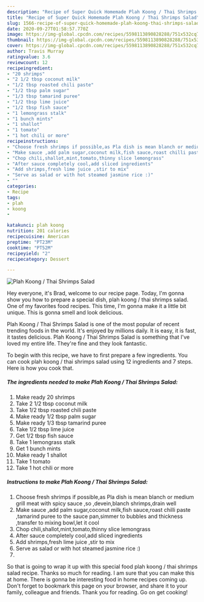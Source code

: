 ```yaml
---
description: "Recipe of Super Quick Homemade Plah Koong / Thai Shrimps Salad"
title: "Recipe of Super Quick Homemade Plah Koong / Thai Shrimps Salad"
slug: 1566-recipe-of-super-quick-homemade-plah-koong-thai-shrimps-salad
date: 2020-09-27T01:58:57.770Z
image: https://img-global.cpcdn.com/recipes/5598113890828288/751x532cq70/plah-koong-thai-shrimps-salad-recipe-main-photo.jpg
thumbnail: https://img-global.cpcdn.com/recipes/5598113890828288/751x532cq70/plah-koong-thai-shrimps-salad-recipe-main-photo.jpg
cover: https://img-global.cpcdn.com/recipes/5598113890828288/751x532cq70/plah-koong-thai-shrimps-salad-recipe-main-photo.jpg
author: Travis Murray
ratingvalue: 3.6
reviewcount: 12
recipeingredient:
- "20 shrimps"
- "2 1/2 tbsp coconut milk"
- "1/2 tbsp roasted chili paste"
- "1/2 tbsp palm sugar"
- "1/3 tbsp tamarind puree"
- "1/2 tbsp lime juice"
- "1/2 tbsp fish sauce"
- "1 lemongrass stalk"
- "1 bunch mints"
- "1 shallot"
- "1 tomato"
- "1 hot chili or more"
recipeinstructions:
- "Choose fresh shrimps if possible,as Pla dish is mean blanch or medium grill meat with spicy sauce ,so ,devein,blanch shrimps,drain well"
- "Make sauce ,add palm sugar,coconut milk,fish sauce,roast chilli paste ,tamarind puree to the sauce pan,simmer to bubbles and thickness ,transfer to mixing bowl,let it cool"
- "Chop chili,shallot,mint,tomato,thinny slice lemongrass"
- "After sauce completely cool,add sliced ingredients"
- "Add shrimps,fresh lime juice ,stir to mix"
- "Serve as salad or with hot steamed jasmine rice :)"
- ""
categories:
- Recipe
tags:
- plah
- koong
- 

katakunci: plah koong  
nutrition: 201 calories
recipecuisine: American
preptime: "PT23M"
cooktime: "PT52M"
recipeyield: "2"
recipecategory: Dessert

---
```



![Plah Koong / Thai Shrimps Salad](https://img-global.cpcdn.com/recipes/5598113890828288/751x532cq70/plah-koong-thai-shrimps-salad-recipe-main-photo.jpg)

Hey everyone, it's Brad, welcome to our recipe page. Today, I'm gonna show you how to prepare a special dish, plah koong / thai shrimps salad. One of my favorites food recipes. This time, I'm gonna make it a little bit unique. This is gonna smell and look delicious.



Plah Koong / Thai Shrimps Salad is one of the most popular of recent trending foods in the world. It's enjoyed by millions daily. It is easy, it is fast, it tastes delicious. Plah Koong / Thai Shrimps Salad is something that I've loved my entire life. They're fine and they look fantastic.


To begin with this recipe, we have to first prepare a few ingredients. You can cook plah koong / thai shrimps salad using 12 ingredients and 7 steps. Here is how you cook that.

<!--inarticleads1-->

##### The ingredients needed to make Plah Koong / Thai Shrimps Salad:

1. Make ready 20 shrimps
1. Take 2 1/2 tbsp coconut milk
1. Take 1/2 tbsp roasted chili paste
1. Make ready 1/2 tbsp palm sugar
1. Make ready 1/3 tbsp tamarind puree
1. Take 1/2 tbsp lime juice
1. Get 1/2 tbsp fish sauce
1. Take 1 lemongrass stalk
1. Get 1 bunch mints
1. Make ready 1 shallot
1. Take 1 tomato
1. Take 1 hot chili or more




<!--inarticleads2-->

##### Instructions to make Plah Koong / Thai Shrimps Salad:

1. Choose fresh shrimps if possible,as Pla dish is mean blanch or medium grill meat with spicy sauce ,so ,devein,blanch shrimps,drain well
1. Make sauce ,add palm sugar,coconut milk,fish sauce,roast chilli paste ,tamarind puree to the sauce pan,simmer to bubbles and thickness ,transfer to mixing bowl,let it cool
1. Chop chili,shallot,mint,tomato,thinny slice lemongrass
1. After sauce completely cool,add sliced ingredients
1. Add shrimps,fresh lime juice ,stir to mix
1. Serve as salad or with hot steamed jasmine rice :)
1. 




So that is going to wrap it up with this special food plah koong / thai shrimps salad recipe. Thanks so much for reading. I am sure that you can make this at home. There is gonna be interesting food in home recipes coming up. Don't forget to bookmark this page on your browser, and share it to your family, colleague and friends. Thank you for reading. Go on get cooking!
